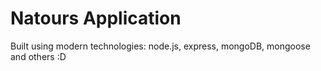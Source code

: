 # Natours Application

Built using modern technologies: node.js, express, mongoDB, mongoose and others :D
